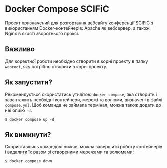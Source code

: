 # Docker Compose SCIFiC

Проект призначений для розгортання вебсайту конференції SCIFiC 
з використанням Docker-контейнерів: Apache як вебсервер, а також 
Nginx в якості зворотнього проксі.

## Важливо

Для коректної роботи необхідно створити в корні проекту
в папку `webroot`, яку потрібно створити в корні проекту.
<!--
В нашому випадку таким сайтом є [цей репозиторий]
(https://github.com/scific-conference/scific).
-->

## Як запустити?

Рекомендується скористатись утилітою `docker compose`, 
яка створить і завантажить необхідні контейнери, 
мережі та волюми, визначені в файлі `compose.yml`.
Щоб команда не займала термінал, можна також додати 
до неї опцію `-d`.

```console
$ docker compose up -d
```

## Як вимкнути?

Скориставшись командою нижче, можна завершити роботу контейнерів 
і видалити їх разом зі створеними мережами та волюмами:

```console
$ docker compose down
```

